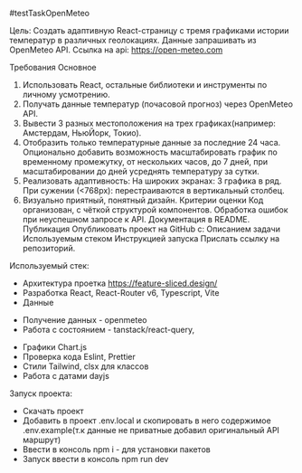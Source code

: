 #testTaskOpenMeteo

Цель:
Создать адаптивную React-страницу с тремя графиками истории температур в различных геолокациях.
Данные запрашивать из OpenMeteo API.
Ссылка на api: https://open-meteo.com

Требования
Основное

1. Использовать React, остальные библиотеки и инструменты по личному
   усмотрению.
2. Получать данные температур (почасовой прогноз) через OpenMeteo API.
3. Вывести 3 разных местоположения на трех графиках(например: Амстердам,
   НьюЙорк, Токио).
4. Отобразить только температурные данные за последние 24 часа.
   Опционально добавить возможность масштабировать график по временному
   промежутку, от нескольких часов, до 7 дней, при масштабировании до дней
   усреднять температуру за сутки.
5. Реализовать адаптивность:
   На широких экранах: 3 графика в ряд.
   При сужении (&lt;768px): перестраиваются в вертикальный столбец.
6. Визуально приятный, понятный дизайн.
   Критерии оценки
   Код организован, с чёткой структурой компонентов.
   Обработка ошибок при неуспешном запросе к API.
   Документация в README.
   Публикация
   Опубликовать проект на GitHub с:
   Описанием задачи
   Используемым стеком
   Инструкцией запуска
   Прислать ссылку на репозиторий.

Используемый стек:
- Архитектура проетка
https://feature-sliced.design/
- Разработка
React, React-Router v6, Typescript, Vite
- Данные
* Получение данных - openmeteo
* Работа с состоянием - tanstack/react-query,
- Графики 
Chart.js
- Проверка кода
Eslint, Prettier
- Стили
Tailwind, clsx для классов
- Работа с датами
dayjs

Запуск проекта:
- Скачать проект
- Добавить в проект .env.local и скопировать в него содержимое .env.example(т.к данные не приватные добавил оригинальный API маршрут)
- Ввести в консоль npm i - для установки пакетов
- Запуск ввести в консоль  npm run dev